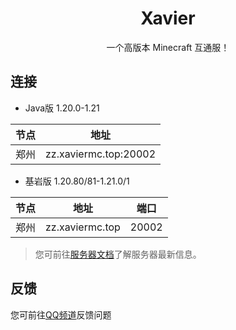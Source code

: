 <h1 align="center">Xavier</h1>
<p align="center">一个高版本 Minecraft 互通服！</p>

## 连接
* Java版 1.20.0-1.21

|节点|地址|
|-|-|
|郑州|zz.xaviermc.top:20002|
* 基岩版 1.20.80/81-1.21.0/1

|节点|地址|端口|
|-|-|-|
|郑州|zz.xaviermc.top|20002|

> 您可前往[服务器文档](https://docs.xaviermc.top/)了解服务器最新信息。

## 反馈
您可前往[QQ频道](https://pd.qq.com/s/4pbctumt)反馈问题
